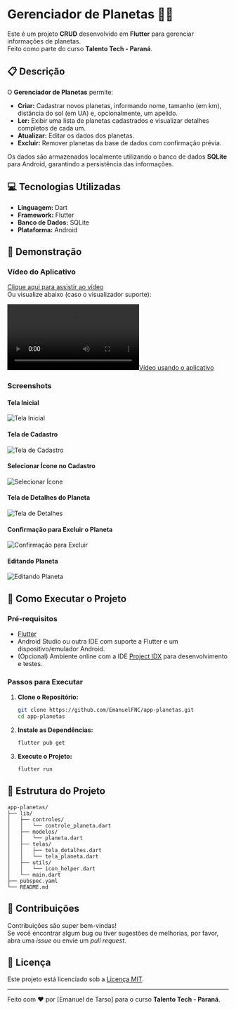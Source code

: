 # Gerenciador de Planetas 🚀🌌

Este é um projeto **CRUD** desenvolvido em **Flutter** para gerenciar informações de planetas.  
Feito como parte do curso **Talento Tech - Paraná**.

## 📋 Descrição

O **Gerenciador de Planetas** permite:
- **Criar:** Cadastrar novos planetas, informando nome, tamanho (em km), distância do sol (em UA) e, opcionalmente, um apelido.
- **Ler:** Exibir uma lista de planetas cadastrados e visualizar detalhes completos de cada um.
- **Atualizar:** Editar os dados dos planetas.
- **Excluir:** Remover planetas da base de dados com confirmação prévia.

Os dados são armazenados localmente utilizando o banco de dados **SQLite** para Android, garantindo a persistência das informações.

## 💻 Tecnologias Utilizadas

- **Linguagem:** Dart
- **Framework:** Flutter
- **Banco de Dados:** SQLite
- **Plataforma:** Android

## 🎥 Demonstração

### Vídeo do Aplicativo
[Clique aqui para assistir ao vídeo](https://i.imgur.com/BXR5LqL.mp4)  
Ou visualize abaixo (caso o visualizador suporte):

[![Vídeo usando o aplicativo](https://i.imgur.com/BXR5LqL.mp4)](https://i.imgur.com/BXR5LqL.mp4)

### Screenshots

#### Tela Inicial
![Tela Inicial](https://i.imgur.com/NzfoSm1.jpeg)

#### Tela de Cadastro
![Tela de Cadastro](https://i.imgur.com/z5R2mnU.jpeg)

#### Selecionar Ícone no Cadastro
![Selecionar Ícone](https://i.imgur.com/MPRSxYE.jpeg)

#### Tela de Detalhes do Planeta
![Tela de Detalhes](https://i.imgur.com/5vzxq39.jpeg)

#### Confirmação para Excluir o Planeta
![Confirmação para Excluir](https://i.imgur.com/AaMy79B.jpeg)

#### Editando Planeta
![Editando Planeta](https://i.imgur.com/5sr7FvH.jpeg)

## 🚀 Como Executar o Projeto

### Pré-requisitos
- [Flutter](https://flutter.dev/docs/get-started/install)
- Android Studio ou outra IDE com suporte a Flutter e um dispositivo/emulador Android.
- (Opcional) Ambiente online com a IDE [Project IDX](https://projectidx.com/) para desenvolvimento e testes.

### Passos para Executar

1. **Clone o Repositório:**

   ```bash
   git clone https://github.com/EmanuelFNC/app-planetas.git
   cd app-planetas
   ```

2. **Instale as Dependências:**

   ```bash
   flutter pub get
   ```

3. **Execute o Projeto:**

   ```bash
   flutter run
   ```

## 📁 Estrutura do Projeto

```
app-planetas/
├── lib/
│   ├── controles/
│   │   └── controle_planeta.dart
│   ├── modelos/
│   │   └── planeta.dart
│   ├── telas/
│   │   ├── tela_detalhes.dart
│   │   └── tela_planeta.dart
│   ├── utils/
│   │   └── icon_helper.dart
│   └── main.dart
├── pubspec.yaml
└── README.md
```

## 🤝 Contribuições

Contribuições são super bem-vindas!  
Se você encontrar algum bug ou tiver sugestões de melhorias, por favor, abra uma _issue_ ou envie um _pull request_.

## 📄 Licença

Este projeto está licenciado sob a [Licença MIT](LICENSE).

---

Feito com ❤️ por [Emanuel de Tarso] para o curso **Talento Tech - Paraná**.
